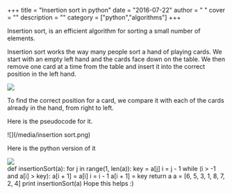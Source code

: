 
+++
title = "Insertion sort in python"
date = "2016-07-22"
author = " "
cover = ""
description = ""
category = ["python","algorithms"]
+++

Insertion sort, is an efficient algorithm for sorting a small number of elements.

  Insertion sort works the way many people sort a hand of playing cards. We start with an empty left hand and the cards face down on the table. We then remove one card at a time from the table and insert it into the correct position in the left hand.

 ![](/media/Insertion-Sort.jpg)

  To find the correct position for a card, we compare it with each of the cards already in the hand, from right to left.

 Here is the pseudocode for it.

 ![](/media/insertion sort.png)

 Here is the python version of it

  ![](https://upload.wikimedia.org/wikipedia/commons/9/9c/Insertion-sort-example.gif)   
  def insertionSort(a): for j in range(1, len(a)): key = a[j] i = j - 1 while (i > -1 and a[i] > key): a[i + 1] = a[i] i = i - 1 a[i + 1] = key return a a = [6, 5, 3, 1, 8, 7, 2, 4] print insertionSort(a) Hope this helps :)

    
 



